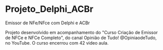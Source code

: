 # Projeto_Delphi_ACBr
Emissor de NFe/NFce com Delphi e ACBr

Projeto desenvolvido em acompanhamento do "Curso Criação de Emissor de NFCe e NFCe Completo", do canal Opinião de Tudo!
@OpiniaodeTudo, no YouTube. O curso encerrou com 42 video aula.


